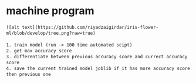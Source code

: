 # machine program

    ![alt text](https://github.com/riyadzaigirdar/iris-flower-ml/blob/develop/tree.png?raw=true)

    1. train model (run -> 100 time automated scipt)
    2. get max accuracy score
    3. differentiate between previous accuracy score and currect accuracy score
    4. save the current trained model joblib if it has more accuracy score then previous one